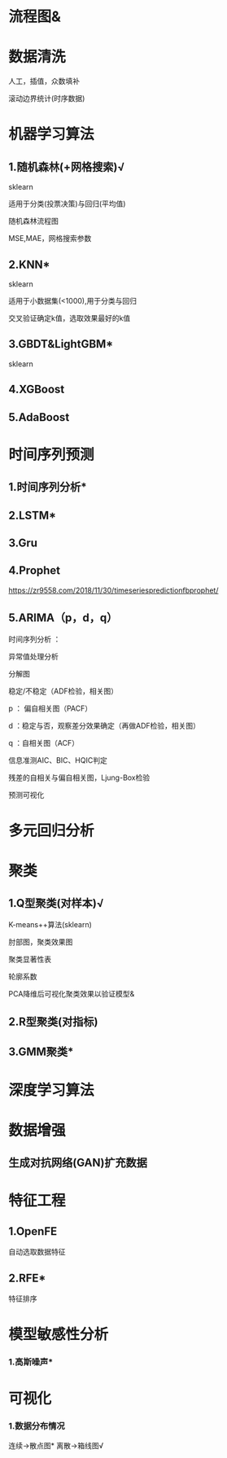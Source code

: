 # 流程图&


# 数据清洗

人工，插值，众数填补

滚动边界统计(时序数据)



# 机器学习算法

## 1.随机森林(+网格搜索)√
sklearn

适用于分类(投票决策)与回归(平均值)

随机森林流程图

MSE,MAE，网格搜索参数

## 2.KNN*
sklearn

适用于小数据集(<1000),用于分类与回归

交叉验证确定k值，选取效果最好的k值

## 3.GBDT&LightGBM*
sklearn
## 4.XGBoost

## 5.AdaBoost


# 时间序列预测

## 1.时间序列分析*


## 2.LSTM*


## 3.Gru


## 4.Prophet
https://zr9558.com/2018/11/30/timeseriespredictionfbprophet/

## 5.ARIMA（p，d，q）
时间序列分析 ：

异常值处理分析 

分解图

稳定/不稳定（ADF检验，相关图）

p ： 偏自相关图（PACF）

d ：稳定与否，观察差分效果确定（再做ADF检验，相关图）

q  ：自相关图（ACF）

信息准测AIC、BIC、HQIC判定

残差的自相关与偏自相关图，Ljung-Box检验

预测可视化

# 多元回归分析



# 聚类

## 1.Q型聚类(对样本)√
K-means++算法(sklearn)

肘部图，聚类效果图

聚类显著性表

轮廓系数

PCA降维后可视化聚类效果以验证模型&
## 2.R型聚类(对指标)

## 3.GMM聚类*

# 深度学习算法



# 数据增强

## 生成对抗网络(GAN)扩充数据

# 特征工程

## 1.OpenFE
自动选取数据特征

## 2.RFE*
特征排序


# 模型敏感性分析

### 1.高斯噪声*


# 可视化

### 1.数据分布情况

连续->散点图*   离散->箱线图√




